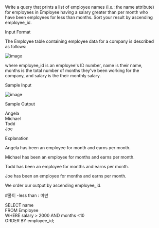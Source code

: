 Write a query that prints a list of employee names (i.e.: the name attribute) for employees in Employee having a salary greater than  per month who have been employees for less than  months. Sort your result by ascending employee_id.

Input Format

The Employee table containing employee data for a company is described as follows:

![image](https://user-images.githubusercontent.com/38153316/158311587-18e3c177-8505-4289-b7bd-af52de9fdda6.png)

where employee_id is an employee's ID number, name is their name, months is the total number of months they've been working for the company, and salary is the their monthly salary.

Sample Input

![image](https://user-images.githubusercontent.com/38153316/158311598-8f354ab3-77e5-4f80-9a8e-5df1c53b21d3.png)

Sample Output

Angela  
Michael  
Todd  
Joe  

Explanation  

Angela has been an employee for  month and earns  per month.

Michael has been an employee for  months and earns  per month.

Todd has been an employee for  months and earns  per month.

Joe has been an employee for  months and earns  per month.

We order our output by ascending employee_id.

#풀이
-less than : 미만

SELECT name   
FROM Employee  
WHERE salary > 2000 AND months <10  
ORDER BY employee_id;

